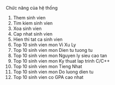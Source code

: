 Chức năng của hệ thống

1. Them sinh vien
2. Tim kiem sinh vien
3. Xoa sinh vien
4. Cap nhat sinh vien
5. Hien thi tat ca sinh vien
6. Top 10 sinh vien mon Vi Xu Ly
7. Top 10 sinh vien mon Dien tu tuong tu
8. Top 10 sinh vien mon Nguyen ly sieu cao tan
9. Top 10 sinh vien mon Ky thuat lap trinh C/C++
10. Top 10 sinh vien mon Tieng Nhat
11. Top 10 sinh vien mon Do luong dien tu
12. Top 10 sinh vien co GPA cao nhat
